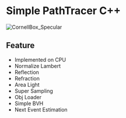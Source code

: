 # Simple PathTracer C++
![CornellBox_Specular](https://github.com/SSK-0423/Simple-PathTracer-Cpp/assets/83057130/40421b15-e6f1-4959-89aa-83d60e700990)

## Feature
- Implemented on CPU
- Normalize Lambert
- Reflection
- Refraction
- Area Light
- Super Sampling
- Obj Loader
- Simple BVH
- Next Event Estimation
